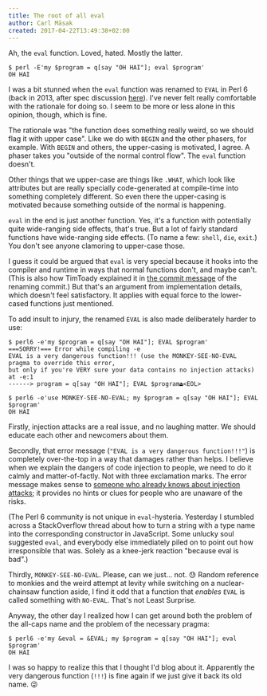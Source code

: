 ```yaml
---
title: The root of all eval
author: Carl Mäsak
created: 2017-04-22T13:49:38+02:00
---
```

Ah, the `eval` function. Loved, hated. Mostly the latter.

    $ perl -E'my $program = q[say "OH HAI"]; eval $program'
    OH HAI

I was a bit stunned when the `eval` function was renamed to `EVAL` in Perl 6 (back in 2013, after spec discussion [here](https://github.com/perl6/specs/issues/50)). I've never felt really comfortable with the rationale for doing so. I seem to be more or less alone in this opinion, though, which is fine.

The rationale was "the function does something really weird, so we should flag it with upper case". Like we do with `BEGIN` and the other phasers, for example. With `BEGIN` and others, the upper-casing is motivated, I agree. A phaser takes you "outside of the normal control flow". The `eval` function doesn't.

Other things that we upper-case are things like `.WHAT`, which look like attributes but are really specially code-generated at compile-time into something completely different. So even there the upper-casing is motivated because something outside of the normal is happening.

`eval` in the end is just another function. Yes, it's a function with potentially quite wide-ranging side effects, that's true. But a lot of fairly standard functions have wide-ranging side effects. (To name a few: `shell`, `die`, `exit`.) You don't see anyone clamoring to upper-case those.

I guess it could be argued that `eval` is very special because it hooks into the compiler and runtime in ways that normal functions don't, and maybe can't. (This is also how TimToady explained it in [the commit message](https://github.com/perl6/specs/commit/0b7df09ecc096eed5dc30f3dbdf568bbfd9de8f6) of the renaming commit.) But that's an argument from implementation details, which doesn't feel satisfactory. It applies with equal force to the lower-cased functions just mentioned.

To add insult to injury, the renamed `EVAL` is also made deliberately harder to use:

    $ perl6 -e'my $program = q[say "OH HAI"]; EVAL $program'
    ===SORRY!=== Error while compiling -e
    EVAL is a very dangerous function!!! (use the MONKEY-SEE-NO-EVAL pragma to override this error,
    but only if you're VERY sure your data contains no injection attacks)
    at -e:1
    ------> program = q[say "OH HAI"]; EVAL $program⏏<EOL>

    $ perl6 -e'use MONKEY-SEE-NO-EVAL; my $program = q[say "OH HAI"]; EVAL $program'
    OH HAI

Firstly, injection attacks are a real issue, and no laughing matter. We should educate each other and newcomers about them.

Secondly, that error message (`"EVAL is a very dangerous function!!!"`) is completely over-the-top in a way that damages rather than helps. I believe when we explain the dangers of code injection to people, we need to do it calmly and matter-of-factly. Not with three exclamation marks. The error message makes sense to [someone who already knows about injection attacks](http://bobby-tables.com/); it provides no hints or clues for people who are unaware of the risks.

(The Perl 6 community is not unique in `eval`-hysteria. Yesterday I stumbled across a StackOverflow thread about how to turn a string with a type name into the corresponding constructor in JavaScript. Some unlucky soul suggested `eval`, and everybody else immediately piled on to point out how irresponsible that was. Solely as a knee-jerk reaction "because eval is bad".)

Thirdly, `MONKEY-SEE-NO-EVAL`. Please, can we just... not. 😓 Random reference to monkies and the weird attempt at levity while switching on a nuclear-chainsaw function aside, I find it odd that a function that *enables* `EVAL` is called something with `NO-EVAL`. That's not Least Surprise.

Anyway, the other day I realized how I can get around both the problem of the all-caps name and the problem of the necessary pragma:

    $ perl6 -e'my &eval = &EVAL; my $program = q[say "OH HAI"]; eval $program'
    OH HAI

I was so happy to realize this that I thought I'd blog about it. Apparently the very dangerous function (`!!!`) is fine again if we just give it back its old name. 😜
